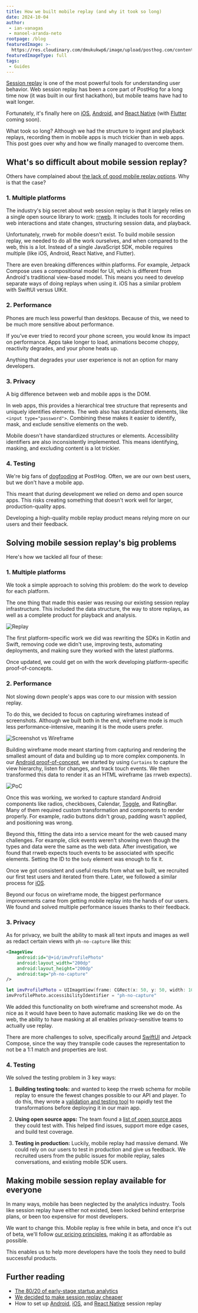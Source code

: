 ```yaml
---
title: How we built mobile replay (and why it took so long)
date: 2024-10-04
author:
 - ian-vanagas
 - manoel-aranda-neto
rootpage: /blog
featuredImage: >- 
  https://res.cloudinary.com/dmukukwp6/image/upload/posthog.com/contents/images/blog/posthog-engineering-blog.png
featuredImageType: full
tags:
 - Guides
---
```


[Session replay](/session-replay) is one of the most powerful tools for understanding user behavior. Web session replay has been a core part of PostHog for a long time now (it was built in our first hackathon), but mobile teams have had to wait longer.

Fortunately, it's finally here on [iOS](/docs/session-replay/ios), [Android](/docs/session-replay/android), and [React Native](/docs/session-replay/react-native) (with [Flutter](https://github.com/PostHog/posthog-flutter/issues/69) coming soon). 

What took so long? Although we had the structure to ingest and playback replays, recording them in mobile apps is much trickier than in web apps. This post goes over why and how we finally managed to overcome them.

## What's so difficult about mobile session replay?

Others have complained about [the lack of good mobile replay options](https://medium.com/goodones/15-years-later-there-is-still-no-good-session-replay-for-ios-f8d335999737). Why is that the case?

### 1. Multiple platforms

The industry's big secret about web session replay is that it largely relies on a single open source library to work: [rrweb](https://github.com/rrweb-io/rrweb). It includes tools for recording web interactions and state changes, structuring session data, and playback. 

Unfortunately, rrweb for mobile doesn't exist. To build mobile session replay, we needed to do all the work ourselves, and when compared to the web, this is a lot. Instead of a single JavaScript SDK, mobile requires multiple (like iOS, Android, React Native, and Flutter). 

There are even breaking differences within platforms. For example, Jetpack Compose uses a compositional model for UI, which is different from Android's traditional view-based model. This means you need to develop separate ways of doing replays when using it. iOS has a similar problem with SwiftUI versus UIKit.

### 2. Performance

Phones are much less powerful than desktops. Because of this, we need to be much more sensitive about performance. 

If you've ever tried to record your phone screen, you would know its impact on performance. Apps take longer to load, animations become choppy, reactivity degrades, and your phone heats up.

Anything that degrades your user experience is not an option for many developers.

### 3. Privacy

A big difference between web and mobile apps is the DOM. 

In web apps, this provides a hierarchical tree structure that represents and uniquely identifies elements. The web also has standardized elements, like `<input type="password">`. Combining these makes it easier to identify, mask, and exclude sensitive elements on the web.

Mobile doesn't have standardized structures or elements. Accessibility identifiers are also inconsistently implemented. This means identifying, masking, and excluding content is a lot trickier.

### 4. Testing

We're big fans of [dogfooding](/product-engineers/dogfooding) at PostHog. Often, we are our own best users, but we don't have a mobile app. 

This meant that during development we relied on demo and open source apps. This risks creating something that doesn't work well for larger, production-quality apps.

Developing a high-quality mobile replay product means relying more on our users and their feedback.

## Solving mobile session replay's big problems

Here's how we tackled all four of these:

### 1. Multiple platforms

We took a simple approach to solving this problem: do the work to develop for each platform.

The one thing that made this easier was reusing our existing session replay infrastructure. This included the data structure, the way to store replays, as well as a complete product for playback and analysis.

![Replay](https://res.cloudinary.com/dmukukwp6/image/upload/replay_03a8c56981.png)

The first platform-specific work we did was rewriting the SDKs in Kotlin and Swift, removing code we didn't use, improving tests, automating deployments, and making sure they worked with the latest platforms.

Once updated, we could get on with the work developing platform-specific proof-of-concepts.

### 2. Performance

Not slowing down people's apps was core to our mission with session replay. 

To do this, we decided to focus on capturing wireframes instead of screenshots. Although we built both in the end, wireframe mode is much less performance-intensive, meaning it is the mode users prefer.

![Screenshot vs Wireframe](https://res.cloudinary.com/dmukukwp6/image/upload/wireframe_78ce94bd4b.png)

Building wireframe mode meant starting from capturing and rendering the smallest amount of data and building up to more complex components. In our [Android proof-of-concept](https://github.com/PostHog/posthog-android/pull/69), we started by using `Curtains` to capture the view hierarchy, listen for changes, and track touch events. We then transformed this data to render it as an HTML wireframe (as rrweb expects).

![PoC](https://res.cloudinary.com/dmukukwp6/image/upload/mobile_b85c032c93.png)

Once this was working, we worked to capture standard Android components like radios, checkboxes, Calendar, [Toggle](https://github.com/PostHog/posthog/pull/19279), and RatingBar. Many of them required custom transformation and components to render properly. For example, radio buttons didn't group, padding wasn't applied, and positioning was wrong.

Beyond this, fitting the data into a service meant for the web caused many challenges. For example, click events weren't showing even though the types and data were the same as the web data. After investigation, we found that rrweb expects touch events to be associated with specific elements. Setting the ID to the `body` element was enough to fix it.

Once we got consistent and useful results from what we built, we recruited our first test users and iterated from there. Later, we followed a similar process for [iOS](https://github.com/PostHog/posthog-ios/pull/115).

Beyond our focus on wireframe mode, the biggest performance improvements came from getting mobile replay into the hands of our users. We found and solved multiple performance issues thanks to their feedback.

### 3. Privacy

As for privacy, we built the ability to mask all text inputs and images as well as redact certain views with `ph-no-capture` like this:

<MultiLanguage>

```xml
<ImageView
    android:id="@+id/imvProfilePhoto"
    android:layout_width="200dp"
    android:layout_height="200dp"
    android:tag="ph-no-capture"
/>
```

```swift
let imvProfilePhoto = UIImageView(frame: CGRect(x: 50, y: 50, width: 100, height: 100))
imvProfilePhoto.accessibilityIdentifier = "ph-no-capture"
```

</MultiLanguage>

We added this functionality on both wireframe and screenshot mode. As nice as it would have been to have automatic masking like we do on the web, the ability to have masking at all enables privacy-sensitive teams to actually use replay. 

There are more challenges to solve, specifically around [SwiftUI](https://github.com/PostHog/posthog-ios/issues/162) and Jetpack Compose, since the way they transpile code causes the representation to not be a 1:1 match and properties are lost.

### 4. Testing

We solved the testing problem in 3 key ways:

1. **Building testing tools:** <TeamMember name="Paul D'Ambra" /> and <TeamMember name="Manoel Aranda Neto"> wanted to keep the rrweb schema for mobile replay to ensure the fewest changes possible to our API and player. To do this, they wrote a [validation and testing tool](https://github.com/PostHog/mobile-replay-data-transformer) to rapidly test the transformations before deploying it in our main app.

2. **Using open source apps:** The team found a [list of open source apps](https://github.com/pcqpcq/open-source-android-apps) they could test with. This helped find issues, support more edge cases, and build test coverage.

3. **Testing in production:** Luckily, mobile replay had massive demand. We could rely on our users to test in production and give us feedback. We recruited users from the public issues for mobile replay, sales conversations, and existing mobile SDK users.

## Making mobile session replay available for everyone

In many ways, mobile has been neglected by the analytics industry. Tools like session replay have either not existed, been locked behind enterprise plans, or been too expensive for most developers.

We want to change this. Mobile replay is free while in beta, and once it's out of beta, we'll follow [our pricing principles](/handbook/engineering/feature-pricing), making it as affordable as possible.

This enables us to help more developers have the tools they need to build successful products.

## Further reading

- [The 80/20 of early-stage startup analytics](/founders/early-stage-analytics)
- [We decided to make session replay cheaper](/blog/session-replay-pricing)
- How to set up [Android](/tutorials/android-session-replay), [iOS](/tutorials/ios-session-replay), and [React Native](/docs/session-replay/react-native) session replay
